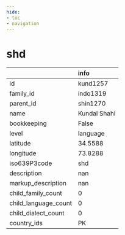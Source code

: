 ```yaml
---
hide:
- toc
- navigation
---
```

# shd
|                      | info         |
|:---------------------|:-------------|
| id                   | kund1257     |
| family_id            | indo1319     |
| parent_id            | shin1270     |
| name                 | Kundal Shahi |
| bookkeeping          | False        |
| level                | language     |
| latitude             | 34.5588      |
| longitude            | 73.8288      |
| iso639P3code         | shd          |
| description          | nan          |
| markup_description   | nan          |
| child_family_count   | 0            |
| child_language_count | 0            |
| child_dialect_count  | 0            |
| country_ids          | PK           |